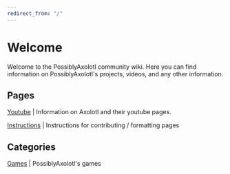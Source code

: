 ```yaml
---
redirect_from: "/"
---
```


# Welcome

Welcome to the PossiblyAxolotl community wiki. Here you can find information on PossiblyAxolotl's projects, videos, and any other information.

## Pages

[Youtube](/youtube) | Information on Axolotl and their youtube pages.

[Instructions](/formatting_instructions) | Instructions for contributing / formatting pages

## Categories

[Games](/games) | PossiblyAxolotl's games
